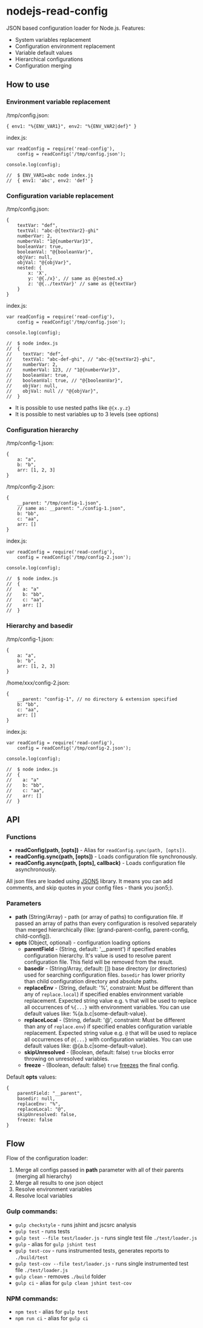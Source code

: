 # nodejs-read-config

JSON based configuration loader for Node.js.
Features:

- System variables replacement
- Configuration environment replacement
- Variable default values
- Hierarchical configurations
- Configuration merging

## How to use

### Environment variable replacement

/tmp/config.json:
```
{ env1: "%{ENV_VAR1}", env2: "%{ENV_VAR2|def}" }
```
index.js:
```
var readConfig = require('read-config'),
    config = readConfig('/tmp/config.json');

console.log(config);

//  $ ENV_VAR1=abc node index.js
//  { env1: 'abc', env2: 'def' }
```

### Configuration variable replacement

/tmp/config.json:
```
{
    textVar: "def",
    textVal: "abc-@{textVar2}-ghi"
    numberVar: 2,
    numberVal: "1@{numberVar}3",
    booleanVar: true,
    booleanVal: "@{booleanVar}",
    objVar: null,
    objVal: "@{objVar}",
	nested: {
		x: 'X',
		y: '@{./x}', // same as @{nested.x}
		z: '@{../textVar}' // same as @{textVar}
	}
}
```
index.js:
```
var readConfig = require('read-config'),
    config = readConfig('/tmp/config.json');

console.log(config);

//  $ node index.js
//  {
//    textVar: "def",
//    textVal: "abc-def-ghi", // "abc-@{textVar2}-ghi",
//    numberVar: 2,
//    numberVal: 123, // "1@{numberVar}3",
//    booleanVar: true,
//    booleanVal: true, // "@{booleanVar}",
//    objVar: null,
//    objVal: null // "@{objVar}",
//  }
```

- It is possible to use nested paths like `@{x.y.z}`
- It is possible to nest variables up to 3 levels (see options)

### Configuration hierarchy

/tmp/config-1.json:
```
{
    a: "a",
    b: "b",
    arr: [1, 2, 3]
}
```
/tmp/config-2.json:
```
{
    __parent: "/tmp/config-1.json",
    // same as: __parent: "./config-1.json",
    b: "bb",
    c: "aa",
    arr: []
}
```
index.js:
```
var readConfig = require('read-config'),
    config = readConfig('/tmp/config-2.json');

console.log(config);

//  $ node index.js
//  {
//    a: "a"
//    b: "bb",
//    c: "aa",
//    arr: []
//  }

```

### Hierarchy and basedir

/tmp/config-1.json:
```
{
    a: "a",
    b: "b",
    arr: [1, 2, 3]
}
```
/home/xxx/config-2.json:
```
{
    __parent: "config-1", // no directory & extension specified
    b: "bb",
    c: "aa",
    arr: []
}
```
index.js:
```
var readConfig = require('read-config'),
    config = readConfig('/tmp/config-2.json');

console.log(config);

//  $ node index.js
//  {
//    a: "a"
//    b: "bb",
//    c: "aa",
//    arr: []
//  }
```


## API

### Functions

- **readConfig(path, [opts])** - Alias for `readConfig.sync(path, [opts])`.
- **readConfig.sync(path, [opts])** - Loads configuration file synchronously.
- **readConfig.async(path, [opts], callback)** - Loads configuration file asynchronously.

All json files are loaded using [JSON5](https://www.npmjs.com/package/json5) library. It means you can add comments, and skip quotes in your config files - thank you json5;).

### Parameters

- **path** (String/Array) - path (or array of paths) to configuration file. If passed an array of paths than every configuration is resolved separately than merged hierarchically (like: [grand-parent-config, parent-config, child-config]).
- **opts** (Object, optional) - configuration loading options
    - **parentField** - (String, default: '__parent') if specified enables configuration hierarchy. It's value is used to resolve parent configuration file. This field will be removed from the result.
    - **basedir** - (String/Array, default: []) base directory (or directories) used for searching configuration files. `basedir` has lower priority than child configuration directory and absolute paths.
    - **replaceEnv** - (String, default: '%', constraint: Must be different than any of `replace.local`) if specified enables environment variable replacement. Expected string value e.g. `%` that will be used to replace all occurrences of `%{...}` with environment variables. You can use default values like: %{a.b.c|some-default-value}.
    - **replaceLocal** - (String, default: '@', constraint: Must be different than any of `replace.env`) if specified enables configuration variable replacement. Expected string value e.g. `@` that will be used to replace all occurrences of `@{...}` with configuration variables. You can use default values like: @{a.b.c|some-default-value}.
    - **skipUnresolved** - (Boolean, default: false) `true` blocks error throwing on unresolved variables.
    - **freeze** - (Boolean, default: false) `true` [freezes](https://developer.mozilla.org/en-US/docs/Web/JavaScript/Reference/Global_Objects/Object/freeze) the final config.

Default **opts** values:
```
{
    parentField: "__parent",
    basedir: null,
    replaceEnv: "%",
    replaceLocal: "@",
    skipUnresolved: false,
    freeze: false
}
```

## Flow

Flow of the configuration loader:

1. Merge all configs passed in **path** parameter with all of their parents (merging all hierarchy)
2. Merge all results to one json object
3. Resolve environment variables
4. Resolve local variables

### Gulp commands:

- `gulp checkstyle` - runs jshint and jscsrc analysis
- `gulp test` - runs tests
- `gulp test --file test/loader.js` - runs single test file `./test/loader.js`
- `gulp` - alias for `gulp jshint test`
- `gulp test-cov` - runs instrumented tests, generates reports to `./build/test`
- `gulp test-cov --file test/loader.js` - runs single instrumented test file `./test/loader.js`
- `gulp clean` - removes `./build` folder
- `gulp ci` - alias for `gulp clean jshint test-cov`

### NPM commands:

- `npm test` - alias for `gulp test`
- `npm run ci` - alias for `gulp ci`
